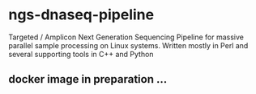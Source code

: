# ngs-dnaseq-pipeline

Targeted / Amplicon Next Generation Sequencing Pipeline for massive parallel sample processing on Linux systems. Written mostly in Perl and several supporting tools in C++ and Python

## docker image in preparation ...
